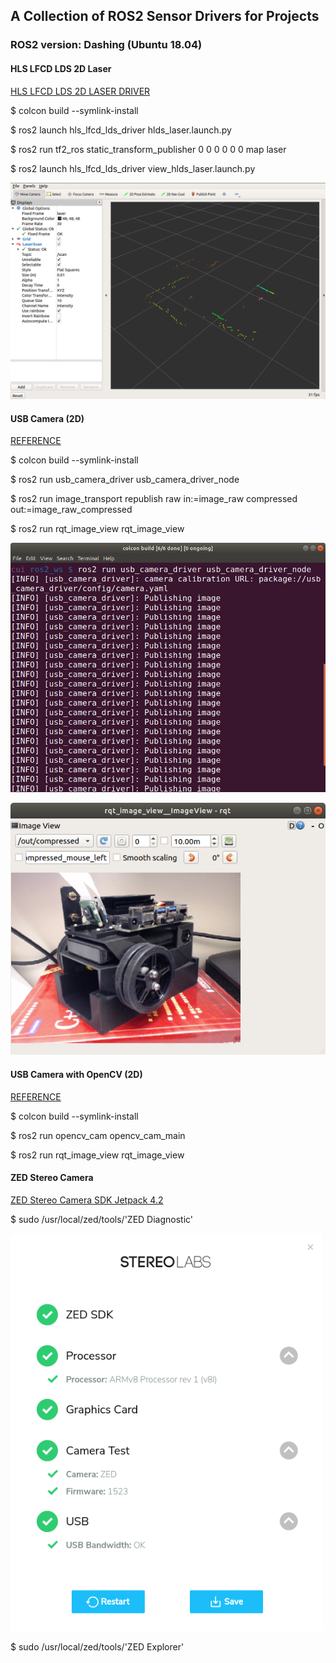 ## A Collection of ROS2 Sensor Drivers for Projects

### ROS2 version: Dashing  (Ubuntu 18.04)

#### HLS LFCD LDS 2D Laser

[HLS LFCD LDS 2D LASER DRIVER](https://github.com/ROBOTIS-GIT/hls_lfcd_lds_driver/tree/dashing-devel)  

$ colcon build --symlink-install  

$ ros2 launch hls_lfcd_lds_driver hlds_laser.launch.py  

$ ros2 run tf2_ros static_transform_publisher 0 0 0 0 0 0 map laser  

$ ros2 launch hls_lfcd_lds_driver view_hlds_laser.launch.py  

<!--
<a href="url"><img src="./images/hls_demo.png" align="left" height="100" width="48" ></a> 
-->
<a href="url"><img src="./images/hls_demo.png" width="600"></a>  
  

#### USB Camera (2D)

[REFERENCE](https://github.com/klintan/ros2_usb_camera)  

$ colcon build --symlink-install  

$ ros2 run usb_camera_driver usb_camera_driver_node  

$ ros2 run image_transport republish raw in:=image_raw compressed out:=image_raw_compressed  

$ ros2 run rqt_image_view rqt_image_view  

<a href="url"><img src="./images/usb_camera_driver_1.png" width="600"></a>  
  
<a href="url"><img src="./images/usb_camera_driver_2.png" width="600"></a>  

#### USB Camera with OpenCV (2D)

[REFERENCE](https://github.com/clydemcqueen/opencv_cam)  

$ colcon build --symlink-install  

$ ros2 run opencv_cam opencv_cam_main  

$ ros2 run rqt_image_view rqt_image_view  


#### ZED Stereo Camera

[ZED Stereo Camera SDK Jetpack 4.2](https://www.stereolabs.com/developers/release/#sdkdownloads_anchor)  

$ sudo /usr/local/zed/tools/'ZED Diagnostic'  

<a href="url"><img src="./images/ZED.png" width="500"></a>  

$ sudo /usr/local/zed/tools/'ZED Explorer'  
